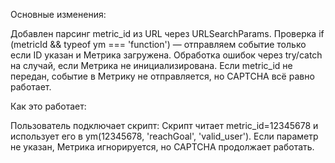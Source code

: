 Основные изменения:

Добавлен парсинг metric_id из URL через URLSearchParams.
Проверка if (metricId && typeof ym === 'function') — отправляем событие только если ID указан и Метрика загружена.
Обработка ошибок через try/catch на случай, если Метрика не инициализирована.
Если metric_id не передан, событие в Метрику не отправляется, но CAPTCHA всё равно работает.

Как это работает:

Пользователь подключает скрипт: <script src="https://captcha-server-adaptive-ym-id.vercel.app/widget.js?metric_id=XXXXXX"></script>
Скрипт читает metric_id=12345678 и использует его в ym(12345678, 'reachGoal', 'valid_user').
Если параметр не указан, Метрика игнорируется, но CAPTCHA продолжает работать.
